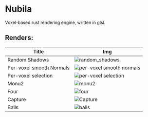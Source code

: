 # Nubila

Voxel-based rust rendering engine, written in glsl.

## Renders:
| Title | Img |
| --- | --- |
| Random Shadows | ![random_shadows](https://github.com/user-attachments/assets/e6c5d80a-0a5d-4081-ba8f-151db5e14ce3)
| Per-voxel smooth Normals | ![per-voxel smooth normals](https://github.com/user-attachments/assets/954aa7ca-127c-47c8-8815-8df24293d196)
| Per-voxel selection | ![per-voxel selection](https://github.com/user-attachments/assets/661146c8-d6b5-489d-91ab-21ed1ed3c907)
| Monu2 | ![monu2](https://github.com/user-attachments/assets/f586e791-7e60-48d6-a388-f0250b526a01)
| Four | ![four](https://github.com/user-attachments/assets/4eec7f3f-95a7-4092-830e-82a9db76423c)
| Capture | ![Capture](https://github.com/user-attachments/assets/e9d4d951-5416-47fd-9c38-d1359e22c6f2)
| Balls | ![balls](https://github.com/user-attachments/assets/c5775cf8-e6ad-479f-8cf6-0e150b3537cd)
